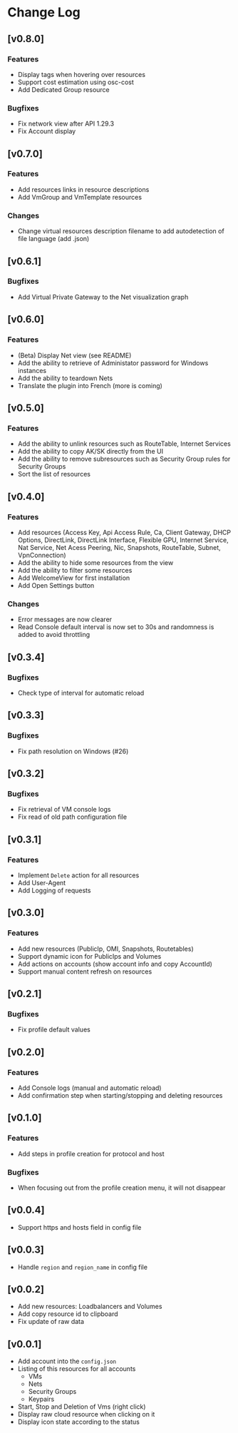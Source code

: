 # Change Log

## [v0.8.0]
### Features
  - Display tags when hovering over resources
  - Support cost estimation using osc-cost
  - Add Dedicated Group resource
### Bugfixes 
  - Fix network view after API 1.29.3
  - Fix Account display
## [v0.7.0]
### Features
  - Add resources links in resource descriptions
  - Add VmGroup and VmTemplate resources
### Changes 
  - Change virtual resources description filename to add autodetection of file language (add .json)
## [v0.6.1]
### Bugfixes
  - Add Virtual Private Gateway to the Net visualization graph 
## [v0.6.0]
### Features
  - (Beta) Display Net view (see README)
  - Add the ability to retrieve of Administator password for Windows instances
  - Add the ability to teardown Nets
  - Translate the plugin into French (more is coming)
## [v0.5.0]
### Features
  - Add the ability to unlink resources such as RouteTable, Internet Services
  - Add the ability to copy AK/SK directly from the UI
  - Add the ability to remove subresources such as Security Group rules for Security Groups
  - Sort the list of resources
## [v0.4.0]
### Features
  - Add resources (Access Key, Api Access Rule, Ca, Client Gateway, DHCP Options, DirectLink, DirectLink Interface, Flexible GPU, Internet Service, Nat Service, Net Acess Peering, Nic, Snapshots, RouteTable, Subnet, VpnConnection)
  - Add the ability to hide some resources from the view
  - Add the ability to filter some resources
  - Add WelcomeView for first installation
  - Add Open Settings button
### Changes
  - Error messages are now clearer
  - Read Console default interval is now set to 30s and randomness is added to avoid throttling
## [v0.3.4]
### Bugfixes
  - Check type of interval for automatic reload
## [v0.3.3]
### Bugfixes
  - Fix path resolution on Windows (#26)
## [v0.3.2]
### Bugfixes
 - Fix retrieval of VM console logs
 - Fix read of old path configuration file 
## [v0.3.1]
### Features
 - Implement `Delete` action for all resources
 - Add User-Agent
 - Add Logging of requests

## [v0.3.0]
### Features
 - Add new resources (PublicIp, OMI, Snapshots, Routetables)
 - Support dynamic icon for PublicIps and Volumes
 - Add actions on accounts (show account info and copy AccountId)
 - Support manual content refresh on resources

## [v0.2.1]
### Bugfixes
- Fix profile default values
## [v0.2.0]
### Features
 - Add Console logs (manual and automatic reload)
 - Add confirmation step when starting/stopping and deleting resources

## [v0.1.0]
### Features
 - Add steps in profile creation for protocol and host

### Bugfixes
 - When focusing out from the profile creation menu, it will not disappear
## [v0.0.4]
- Support https and hosts field in config file
## [v0.0.3]
- Handle `region` and `region_name` in config file

## [v0.0.2]
- Add new resources: Loadbalancers and Volumes
- Add copy resource id to clipboard
- Fix update of raw data
## [v0.0.1]
- Add account into the `config.json`
- Listing of this resources for all accounts
  - VMs
  - Nets
  - Security Groups
  - Keypairs
- Start, Stop and Deletion of Vms (right click)
- Display raw cloud resource when clicking on it 
- Display icon state according to the status